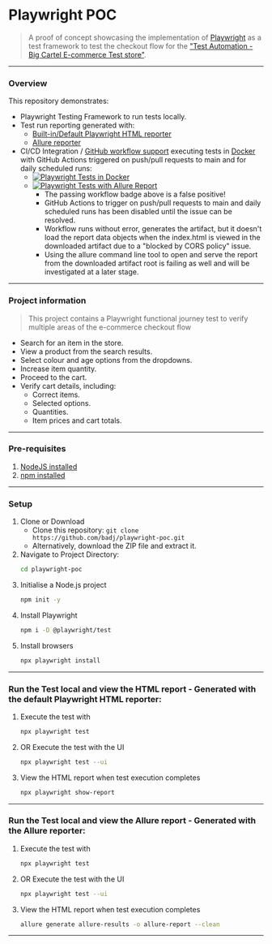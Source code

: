 # Playwright POC

> A proof of concept showcasing the implementation of [Playwright](https://playwright.dev/) as a test framework to test the checkout flow for the ["Test Automation - Big Cartel E-commerce Test store"](https://testautomation.bigcartel.com/).

---
### Overview

This repository demonstrates:

- Playwright Testing Framework to run tests locally.
- Test run reporting generated with:
  - [Built-in/Default Playwright HTML reporter](https://playwright.dev/docs/test-reporters)
  - [Allure reporter](https://allurereport.org/)
- CI/CD Integration / [GitHub workflow support](https://github.com/badj/playwright-poc/actions) executing tests in [Docker](https://www.docker.com/) with GitHub Actions triggered on push/pull requests to main and for daily scheduled runs:
  - [![Playwright Tests in Docker](https://github.com/badj/playwright-poc/actions/workflows/main.yml/badge.svg)](https://github.com/badj/playwright-poc/actions/workflows/main.yml)
  - [![Playwright Tests with Allure Report](https://github.com/badj/playwright-poc/actions/workflows/allure-report.yml/badge.svg)](https://github.com/badj/playwright-poc/actions/workflows/allure-report.yml)
    - The passing workflow badge above is a false positive!
    - GitHub Actions to trigger on push/pull requests to main and daily scheduled runs has been disabled until the issue can be resolved.
    - Workflow runs without error, generates the artifact, but it doesn't load the report data objects when the index.html is viewed in the downloaded artifact due to a "blocked by CORS policy" issue.
    - Using the allure command line tool to open and serve the report from the downloaded artifact root is failing as well and will be investigated at a later stage.

---
### Project information

> This project contains a Playwright functional journey test to verify multiple areas of the e-commerce checkout flow

- Search for an item in the store.
- View a product from the search results.
- Select colour and age options from the dropdowns.
- Increase item quantity.
- Proceed to the cart.
- Verify cart details, including:
    - Correct items.
    - Selected options.
    - Quantities.
    - Item prices and cart totals.

---
### Pre-requisites

1. [NodeJS installed](https://nodejs.org/en/download/)
2. [npm installed](https://docs.npmjs.com/downloading-and-installing-node-js-and-npm/)

---
### Setup

1. Clone or Download
    - Clone this repository: `git clone https://github.com/badj/playwright-poc.git`
    - Alternatively, download the ZIP file and extract it.
2. Navigate to Project Directory:
   ```bash
   cd playwright-poc
   ```
3. Initialise a Node.js project
   ```bash
   npm init -y
   ```
4. Install Playwright
   ```bash
   npm i -D @playwright/test
   ```
5. Install browsers
   ```bash
   npx playwright install
   ``` 

---
### Run the Test local and view the HTML report - Generated with the default Playwright HTML reporter:

1. Execute the test with
   ```bash
   npx playwright test
   ```
2. OR Execute the test with the UI
   ```bash
   npx playwright test --ui
   ``` 
3. View the HTML report when test execution completes
   ```bash
   npx playwright show-report
   ```

---
### Run the Test local and view the Allure report - Generated with the Allure reporter:

1. Execute the test with
   ```bash
   npx playwright test
   ```
2. OR Execute the test with the UI
   ```bash
   npx playwright test --ui
   ``` 
3. View the HTML report when test execution completes
   ```bash
   allure generate allure-results -o allure-report --clean 
   ```

---
